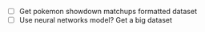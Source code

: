- [ ] Get pokemon showdown matchups formatted dataset
- [ ] Use neural networks model? Get a big dataset